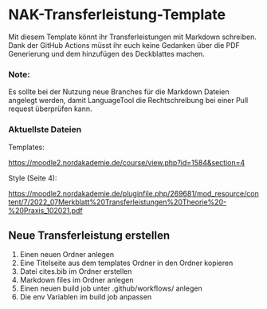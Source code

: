 # NAK-Transferleistung-Template

Mit diesem Template könnt ihr Transferleistungen mit Markdown schreiben. Dank der GitHub Actions müsst ihr euch keine Gedanken über die PDF Generierung und dem hinzufügen des Deckblattes machen. 

### Note:
Es sollte bei der Nutzung neue Branches für die Markdown Dateien angelegt werden, damit LanguageTool die Rechtschreibung bei einer Pull request überprüfen kann.

### Aktuellste Dateien
Templates:

https://moodle2.nordakademie.de/course/view.php?id=1584&section=4

Style (Seite 4):  

https://moodle2.nordakademie.de/pluginfile.php/269681/mod_resource/content/7/2022_07Merkblatt%20Transferleistungen%20Theorie%20-%20Praxis_102021.pdf

## Neue Transferleistung erstellen

1. Einen neuen Ordner anlegen
2. Eine Titelseite aus dem templates Ordner in den Ordner kopieren
3. Datei cites.bib im Ordner erstellen
4. Markdown files im Ordner anlegen
5. Einen neuen build job unter .github/workflows/ anlegen
6. Die env Variablen im build job anpassen
